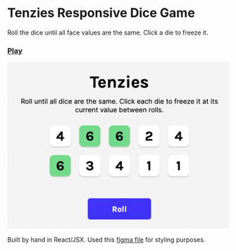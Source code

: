 # Tenzies Responsive Dice Game

Roll the dice until all face values are the same. Click a die to freeze it.

### [Play](https://isaac-code98.github.io/tenzies-dice-game/)

<img src="/assets/tenzies.png" width="600px" />


Built by hand in React/JSX. Used this [figma file](https://www.figma.com/file/FqsxRUhAaXM4ezddQK0CdR/Tenzies?node-id=0%3A1) for styling purposes.


